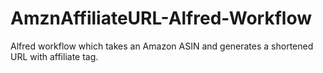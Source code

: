 # AmznAffiliateURL-Alfred-Workflow
Alfred workflow which takes an Amazon ASIN and generates a shortened URL with affiliate tag.
